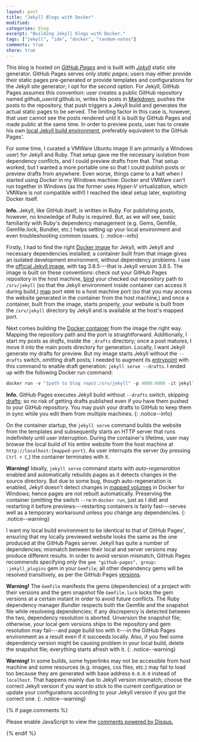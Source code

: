 ```yaml
---
layout: post
title: "Jekyll Blogs with Docker"
modified:
categories: blog
excerpt: "Building Jekyll blogs with Docker."
tags: ["jekyll", "ide", "docker", "random-notes"]
comments: true
share: true
---
```


This blog is hosted on [_GitHub Pages_](https://pages.github.com) and is built with [_Jekyll_](https://jekyllrb.com) static site generator. GitHub Pages serves only _static pages_; users may either provide their static pages pre-generated or provide templates and configurations for the Jekyll site generator; I opt for the second option. For Jekyll, GitHub Pages assumes this convention: user creates a public GitHub repository named _github\_userid_.github.io, writes his posts in [Markdown](https://www.markdownguide.org/getting-started), pushes the posts to the repository, that push triggers a Jekyll build and generates the actual static pages to be served. The limiting factor in this case is, however, that user cannot see the posts rendered until it is built by GitHub Pages and made public at the same time. In order to preview posts, user has to create his own [local Jekyll build environment](https://help.github.com/en/articles/setting-up-your-github-pages-site-locally-with-jekyll), preferably equivalent to the GitHub Pages'.

For some time, I curated a VMWare Ubuntu image (I am primarily a Windows user) for Jekyll and Ruby. That setup gave me the necessary isolation from dependency conflicts, and I could preview drafts from that. That setup worked, but I wanted a more portable one so that I could publish posts or preview drafts from anywhere. Even worse, things came to a halt when I started using _Docker_ in my Windows machine: Docker and VMWare can't run together in Windows (as the former uses _Hyper-V_ virtualization, which VMWare is not compatible with!) I reached the ideal setup later, exploiting Docker itself.

**Info.** Jekyll, like GitHub itself, is written in Ruby. For publishing posts, however, no knowledge of Ruby is required. But, as we will see, basic familiarity with Ruby's dependency management (e.g. Gems, Gemfile, Gemfile.lock, Bundler, etc.) helps setting up your local environment and even troubleshooting common issues.
{: .notice--info}

Firstly, I had to find the right [Docker image](https://docs.docker.com/glossary/?term=IMAGE) for Jekyll, with Jekyll and necessary dependencies installed; a container built from that image gives an isolated development environment, without dependency problems. I use the [official Jekyll image](https://hub.docker.com/r/jekyll/jekyll), with tag 3.8.5---that is Jekyll version 3.8.5. The image is built on these conventions: check out your GitHub Pages repository in the host machine, [bind](https://docs.docker.com/storage/volumes/) your checked out repository path to `/srv/jekyll` (so that the Jekyll environment inside container can access it during build,) [map](https://docs.docker.com/config/containers/container-networking/#published-ports) port `4000` to a host machine port (so that you may access the website generated in the container from the host machine,) and once a container, built from the image, starts properly, your website is built from the `/srv/jekyll` directory by Jekyll and is available at the host's mapped port. 

Next comes building the [Docker container](https://docs.docker.com/glossary/?term=CONTAINER) from the image the right way. Mapping the repository path and the port is straightforward. Additionally, I start my posts as _drafts_, inside the `_drafts` directory; once a post matures, I move it into the main posts directory for generation. Locally, I want Jekyll generate my drafts for preview. But my image starts Jekyll without the `--drafts` switch, omitting draft posts; I needed to augment its [entrypoint](https://docs.docker.com/glossary/?term=ENTRYPOINT) with this command to enable draft generation: `jekyll serve --drafts`. I ended up with the following Docker run command:

```powershell
docker run -v "{path to blog repo}:/srv/jekyll" -p 4000:4000 -it jekyll/jekyll:3.8.5 /bin/bash -c "jekyll serve --drafts"
```

**Info.** GitHub Pages executes Jekyll build without `--drafts` switch, skipping [drafts](https://jekyllrb.com/docs/posts/#drafts); so no risk of getting drafts published even if you have them pushed to your GitHub repository. You may push your drafts to GitHub to keep them in sync while you edit them from multiple machines.
{: .notice--info}

On the container startup, the `jekyll serve` command builds the website from the templates and subsequently starts an HTTP server that runs indefinitely until user interruption. During the container's lifetime, user may browse the local build of his entire website from the host machine at `http://localhost:{mapped-port}`. As user interrupts the server (by pressing `Ctrl + C`,) the container terminates with it.

**Warning!** Ideally, `jekyll serve` command starts with _auto-regeneration_ enabled and automatically rebuilds pages as it detects changes in the source directory. But due to some bug, though auto-regeneration is enabled, Jekyll doesn't detect changes in [mapped volumes](https://docs.docker.com/storage/volumes/) in Docker for Windows; hence pages are not rebuilt automatically. Preserving the container (omitting the switch `--rm` in `docker run`, just as I did) and restarting it before previews---restarting containers is fairly fast---serves well as a temporary workaround unless you change any dependencies.
{: .notice--warning}

I want my local build environment to be identical to that of GitHub Pages', ensuring that my locally previewed website looks the same as the one produced at the GitHub Pages server. Jekyll has quite a number of dependencies; mismatch between their local and server versions may produce different results. In order to avoid version mismatch, GitHub Pages recommends specifying _only_ the `gem "github-pages", group: :jekyll_plugins` gem in your `Gemfile`; all other dependency gems will be resolved transitively, as per the GitHub Pages [versions](https://pages.github.com/versions/).

**Warning!** The `Gemfile` manifests the gems (dependencies) of a project with their versions and the gem snapshot file `Gemfile.lock` locks the gem versions at a certain instant in order to avoid future conflicts. The Ruby dependency manager _Bundler_ respects both the Gemfile and the snapshot file while resolveing dependencies; if any discrepency is detected between the two, dependency resolution is aborted. Unversion the snapshot file; otherwise, your local gem versions ships to the repository and gem resolution may fail---and page build too with it---in the GitHub Pages environment as a result even if it succeeds locally. Also, if you feel some dependency version might be causing problem in your local build, delete the snapshot file; everything starts afresh with it.
{: .notice--warning}

**Warning!** In some builds, some hyperlinks may not be accessible from host machine and some resources (e.g. images, css files, etc.) may fail to load too because they are generated with base address `0.0.0.0` instead of `localhost`. That happens mainly due to Jekyll version mismatch; choose the correct Jekyll version if you want to stick to the current configuration or update your configurations according to your Jekyll version if you got the correct one.
{: .notice--warning}


{% if page.comments %}
<div id="disqus_thread"></div>
<script type="text/javascript">
    /* * * CONFIGURATION VARIABLES * * */
    var disqus_shortname = 'fnasim';
    
    /* * * DON'T EDIT BELOW THIS LINE * * */
    (function() {
        var dsq = document.createElement('script'); dsq.type = 'text/javascript'; dsq.async = true;
        dsq.src = '//' + disqus_shortname + '.disqus.com/embed.js';
        (document.getElementsByTagName('head')[0] || document.getElementsByTagName('body')[0]).appendChild(dsq);
    })();
</script>
<noscript>Please enable JavaScript to view the <a href="https://disqus.com/?ref_noscript" rel="nofollow">comments powered by Disqus.</a></noscript>

{% endif %}
